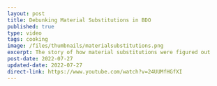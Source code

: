 ```yaml
---
layout: post
title: Debunking Material Substitutions in BDO
published: true
type: video
tags: cooking
image: /files/thumbnails/materialsubstitutions.png
excerpt: The story of how material substitutions were figured out
post-date: 2022-07-27
updated-date: 2022-07-27
direct-link: https://www.youtube.com/watch?v=24UUMfHGfXI
---
```


